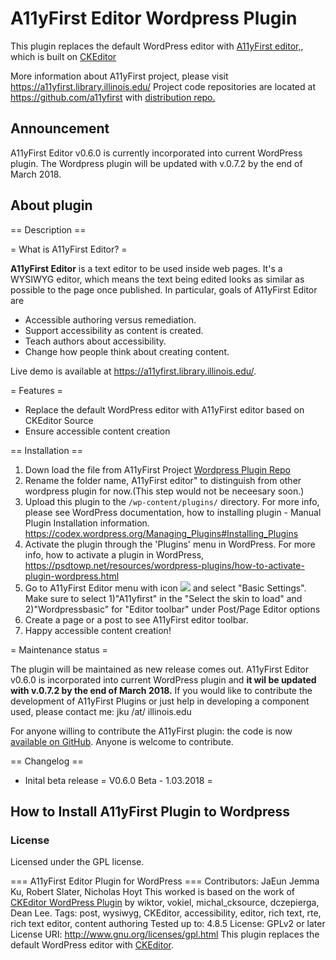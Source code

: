 A11yFirst Editor Wordpress Plugin 
==================================
This plugin replaces the default WordPress editor with <a href="https://a11yfirst.library.illinois.edu/demo/distribution/custom/testdrive.html">A11yFirst editor,</a>, which is built on [CKEditor](http://ckeditor.com)

More information about A11yFirst project, please visit https://a11yfirst.library.illinois.edu/
Project code repositories are located at https://github.com/a11yfirst with <a href="https://github.com/a11yfirst/distribution">distribution repo.</a>

## Announcement

A11yFirst Editor v0.6.0 is currently incorporated into current WordPress plugin. The Wordpress plugin will be updated with v.0.7.2 by the end of March 2018.

## About plugin

== Description ==

= What is A11yFirst Editor? =

<strong>A11yFirst Editor</strong> is a text editor to be used inside web pages. It's a WYSIWYG editor, which means the text being edited looks as similar as possible to the page once published. In particular, goals of A11yFirst Editor are

* Accessible authoring versus remediation.
* Support accessibility as content is created.
* Teach authors about accessibility.
* Change how people think about creating content.


Live demo is available at <a href="https://a11yfirst.library.illinois.edu/">https://a11yfirst.library.illinois.edu/</a>.

= Features =

* Replace the default WordPress editor with A11yFirst editor based on CKEditor Source
* Ensure accessible content creation

== Installation ==

1. Down load the file from A11yFirst Project <a href="https://github.com/a11yfirst/wordpress-plugin">Wordpress Plugin Repo</a>
2. Rename the folder name, A11yFirst editor" to distinguish from other wordpress plugin for now.(This step would not be neceesary soon.)
2. Upload this plugin to the `/wp-content/plugins/` directory. For more info, please see WordPress documentation, how to installing plugin - Manual Plugin Installation information. https://codex.wordpress.org/Managing_Plugins#Installing_Plugins
2. Activate the plugin through the 'Plugins' menu in WordPress. For more info, how to activate a plugin in WordPress, https://psdtowp.net/resources/wordpress-plugins/how-to-activate-plugin-wordpress.html
3. Go to A11yFirst Editor menu with icon <img src="https://wordpress-dev.library.illinois.edu/a11yfirst/wp-content/plugins/a11yfirst/images/menuicon.gif"> and select "Basic Settings". Make sure to select 1)"A11yfirst" in the "Select the skin to load" and 2)"Wordpressbasic" for "Editor toolbar" under Post/Page Editor options
4. Create a page or a post to see A11yFirst editor toolbar.
5. Happy accessible content creation!

= Maintenance status =

The plugin will be maintained as new release comes out. A11yFirst Editor v0.6.0 is incorporated into current WordPress plugin and <strong>it wil be updated with v.0.7.2 by the end of March 2018.</strong> If you would like to contribute the development of A11yFirst Plugins or just help in developing a component used, please contact me: jku /at/ illinois.edu

For anyone willing to contribute the A11yFirst plugin: the code is now <a href="https://github.com/a11yfirst/wordpress-plugin">available on GitHub</a>.
Anyone is welcome to contribute. 

== Changelog ==

* Inital beta release
= V0.6.0 Beta - 1.03.2018 =
## How to Install A11yFirst Plugin to Wordpress

### License

Licensed under the GPL license. 

=== A11yFirst Editor Plugin for WordPress ===
Contributors: JaEun Jemma Ku, Robert Slater, Nicholas Hoyt
This worked is based on the work of <a href="https://wordpress.org/plugins/ckeditor-for-wordpress/">CKEditor WordPress Plugin</a> by wiktor, vokiel, michal_cksource, dczepierga, Dean Lee.
Tags: post, wysiwyg, CKEditor, accessibility, editor, rich text, rte, rich text editor, content authoring
Tested up to: 4.8.5
License: GPLv2 or later
License URI: http://www.gnu.org/licenses/gpl.html
This plugin replaces the default WordPress editor with <a href="http://ckeditor.com/">CKEditor</a>.
